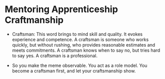 # Mentoring Apprenticeship Craftmanship 
<!-- TOC -->

- Craftsman: This word brings to mind skill
and quality. It evokes experience and competence. A craftsman is someone who
works quickly, but without rushing, who provides reasonable estimates and
meets commitments. A craftsman knows when to say no, but tries hard to say
yes. A craftsman is a professional.

- So you make the meme observable. You act as a role model. You become a craftsman first, and let your
craftsmanship show.
